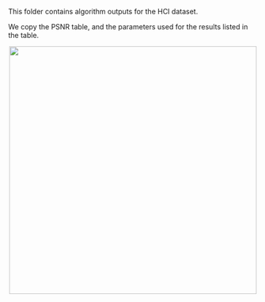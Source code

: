 This folder contains algorithm outputs for the HCI dataset.

We copy the PSNR table, and the parameters used for the results listed in the table.

<p align="center">
<img src="LFDepth_POBR/HCI_outputs/DpError0.1.png" width="500px"/>
</p>
